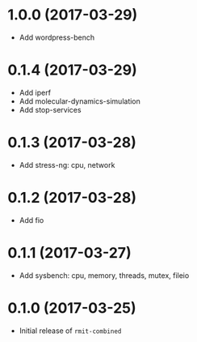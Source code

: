 # 1.0.0 (2017-03-29)

* Add wordpress-bench

# 0.1.4 (2017-03-29)

* Add iperf
* Add molecular-dynamics-simulation
* Add stop-services

# 0.1.3 (2017-03-28)

* Add stress-ng: cpu, network

# 0.1.2 (2017-03-28)

* Add fio

# 0.1.1 (2017-03-27)

* Add sysbench: cpu, memory, threads, mutex, fileio

# 0.1.0 (2017-03-25)

* Initial release of `rmit-combined`
